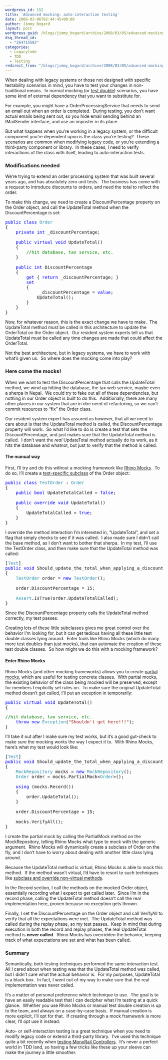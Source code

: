 ```yaml
---
wordpress_id: 152
title: 'Advanced mocking: auto-interaction testing'
date: 2008-03-06T02:44:45+00:00
author: Jimmy Bogard
layout: post
wordpress_guid: /blogs/jimmy_bogard/archive/2008/03/05/advanced-mocking-auto-interaction-testing.aspx
dsq_thread_id:
  - "264715582"
categories:
  - LegacyCode
  - TDD
  - Testing
redirect_from: "/blogs/jimmy_bogard/archive/2008/03/05/advanced-mocking-auto-interaction-testing.aspx/"
---
```

When dealing with legacy systems or those not designed with specific testability scenarios in mind, you have to test your changes in non-traditional means.&nbsp; In normal mocking (or [test double](http://xunitpatterns.com/Test%20Double.html)) scenarios, you have some kind of external dependency that you want to substitute for.

For example, you might have a OrderProcessingService that needs to send an email out when an order is completed.&nbsp; During testing, you don&#8217;t want actual emails being sent out, so you hide email sending behind an IMailSender interface, and use an imposter in its place.

But what happens when you&#8217;re working in a legacy system, or the difficult component you&#8217;re dependent upon is the class you&#8217;re testing?&nbsp; These scenarios are common when modifying legacy code, or you&#8217;re extending a third-party component or library.&nbsp; In these cases, I need to verify interactions of the class with itself, leading to auto-interaction tests.

### Modifications needed

We&#8217;re trying to extend an order processing system that was built several years ago, and has absolutely zero unit tests.&nbsp; The business has come with a request to introduce discounts to orders, and need the total to reflect the order.

To make this change, we need to create a DiscountPercentage property on the Order object, and call the UpdateTotal method when the DiscountPercentage is set:

<pre><span style="color: blue">public class </span><span style="color: #2b91af">Order
</span>{
    <span style="color: blue">private int </span>_discountPercentage;

    <span style="color: blue">public virtual void </span>UpdateTotal()
    {
        <span style="color: green">//hit database, tax service, etc.
    </span>}

    <span style="color: blue">public int </span>DiscountPercentage
    {
        <span style="color: blue">get </span>{ <span style="color: blue">return </span>_discountPercentage; }
        <span style="color: blue">set
        </span>{
             _discountPercentage = <span style="color: blue">value</span>;
            UpdateTotal();
        }
    }
}</pre>

[](http://11011.net/software/vspaste)

Now, for whatever reason, this is the exact change we have to make.&nbsp; The UpdateTotal method must be called in this architecture to update the OrderTotal on the Order object.&nbsp; Our resident system experts tell us that UpdateTotal must be called any time changes are made that could affect the OrderTotal.

Not the best architecture, but in legacy systems, we have to work with what&#8217;s given us.&nbsp; So where does the mocking come into play?

### Here come the mocks!

When we want to test the DiscountPercentage that calls the UpdateTotal method, we wind up hitting the database, the tax web service, maybe even a sherpa in Nepal.&nbsp; We could try to fake out all of these dependencies, but nothing in our Order object is built to do this.&nbsp; Additionally, there are many other places in our system that are in dire need of refactoring, so we can&#8217;t commit resources to &#8220;fix&#8221; the Order class.

Our resident system expert has assured us however, that all we need to care about is that the UpdateTotal method is called, the DiscountPercentage property will work.&nbsp; So what I&#8217;d like to do is create a test that sets the DiscountPercentage, and just makes sure that the UpdateTotal method is called.&nbsp; I don&#8217;t want the _real_ UpdateTotal method actually do its work, as it hits the database and whatnot, but just to verify that the method is called.

#### 

#### The manual way

First, I&#8217;ll try and do this without a mocking framework like [Rhino Mocks](http://www.ayende.com/projects/rhino-mocks.aspx).&nbsp; To do so, I&#8217;ll create a [test-specific subclass](http://xunitpatterns.com/Test-Specific%20Subclass.html) of the Order object:

<pre><span style="color: blue">public class </span><span style="color: #2b91af">TestOrder </span>: <span style="color: #2b91af">Order
</span>{
    <span style="color: blue">public bool </span>UpdateTotalCalled = <span style="color: blue">false</span>;

    <span style="color: blue">public override void </span>UpdateTotal()
    {
        UpdateTotalCalled = <span style="color: blue">true</span>;
    }
}
</pre>

[](http://11011.net/software/vspaste)

I override the method interaction I&#8217;m interested in, &#8220;UpdateTotal&#8221;, and set a flag that simply checks to see if it was called.&nbsp; I also made sure I didn&#8217;t call the base method, as I don&#8217;t want to bother that sherpa.&nbsp; In my test, I&#8217;ll use the TestOrder class, and then make sure that the UpdateTotal method was called:

<pre>[<span style="color: #2b91af">Test</span>]
<span style="color: blue">public void </span>Should_update_the_total_when_applying_a_discount_the_manual_way()
{
    <span style="color: #2b91af">TestOrder </span>order = <span style="color: blue">new </span><span style="color: #2b91af">TestOrder</span>();

    order.DiscountPercentage = 15;

    <span style="color: #2b91af">Assert</span>.IsTrue(order.UpdateTotalCalled);
}
</pre>

[](http://11011.net/software/vspaste)

Since the DiscountPercentage property calls the UpdateTotal method correctly, my test passes.

Creating lots of these little subclasses gives me great control over the behavior I&#8217;m looking for, but it can get tedious having all these little test double classes lying around.&nbsp; Enter tools like Rhino Mocks (which do many more test doubles than just mocks), that can automate the creation of these test double classes.&nbsp; So how might we do this with a mocking framework?

#### Enter Rhino Mocks

Rhino Mocks (and other mocking frameworks) allows you to create [partial mocks](http://www.ayende.com/Wiki/Default.aspx?Page=Rhino+Mocks+Partial+Mocks), which are useful for testing concrete classes.&nbsp; With partial mocks, the existing behavior of the class being mocked will be preserved, except for members I explicitly set rules on.&nbsp; To make sure the original UpdateTotal method doesn&#8217;t get called, I&#8217;ll put an exception in temporarily:

<pre><span style="color: blue">public virtual void </span>UpdateTotal()
{</pre>

<pre><span style="color: green">//hit database, tax service, etc.
    </span><span style="color: blue">throw new </span><span style="color: #2b91af">Exception</span>(<span style="color: #a31515">"Shouldn't get here!!!"</span>);
}
</pre>

[](http://11011.net/software/vspaste)

I&#8217;ll take it out after I make sure my test works, but it&#8217;s a good gut-check to make sure the mocking works the way I expect it to.&nbsp; With Rhino Mocks, here&#8217;s what my test would look like:

<pre>[<span style="color: #2b91af">Test</span>]
<span style="color: blue">public void </span>Should_update_the_total_when_applying_a_discount()
{
    <span style="color: #2b91af">MockRepository </span>mocks = <span style="color: blue">new </span><span style="color: #2b91af">MockRepository</span>();
    <span style="color: #2b91af">Order </span>order = mocks.PartialMock&lt;<span style="color: #2b91af">Order</span>&gt;();

    <span style="color: blue">using </span>(mocks.Record())
    {
        order.UpdateTotal();
    }

    order.DiscountPercentage = 15;

    mocks.VerifyAll();
}
</pre>

[](http://11011.net/software/vspaste)

I create the partial mock by calling the PartialMock method on the MockRepository, telling Rhino Mocks what type to mock with the generic argument.&nbsp; Rhino Mocks will dynamically create a subclass of Order on the fly, and I don&#8217;t have to worry about dealing with another little class lying around.

Because the UpdateTotal method is virtual, Rhino Mocks is able to mock this method.&nbsp; If the method wasn&#8217;t virtual, I&#8217;d have to resort to such techniques like [subclass and override non-virtual methods](http://grabbagoft.blogspot.com/2007/08/legacy-code-testing-techniques-subclass.html).

In the Record section, I call the methods on the mocked Order object, essentially recording what I expect to get called later.&nbsp; Since I&#8217;m in the record phase, calling the UpdateTotal method doesn&#8217;t call the real implementation here, proven because no exception gets thrown.

Finally, I set the DiscountPercentage on the Order object and call VerifyAll to verify that all the expectations were met.&nbsp; The UpdateTotal method was called during the replay phase, so my test passes.&nbsp; Keep in mind that during execution in both the record and replay phases, the real UpdateTotal method is **never called**.&nbsp; Rhino Mocks has overridden the behavior, keeping track of what expectations are set and what has been called.

### Summary

Semantically, both testing techniques performed the same interaction test.&nbsp; All I cared about when testing was that the UpdateTotal method was called, but I didn&#8217;t care what the actual behavior is.&nbsp; For my purposes, UpdateTotal is a black box.&nbsp; In fact, I went out of my way to make sure that the real implementation was never called.

It&#8217;s a matter of personal preference which technique to use.&nbsp; The goal is to have an easily readable test that I can decipher what I&#8217;m testing at a quick glance.&nbsp; Whether you use Rhino Mocks or manual test double creation is up to the team, and always on a case-by-case basis.&nbsp; If manual creation is more explicit, I&#8217;ll opt for that.&nbsp; If creating through a mock framework is more clear, I&#8217;ll opt use it instead.

Auto- or self-interaction testing is a great technique when you need to modify legacy code or extend a third-party library.&nbsp; I&#8217;ve used this technique quite a bit recently when [testing MonoRail Controllers](http://www.lostechies.com/blogs/jimmy_bogard/archive/2008/02/18/unit-testing-monorail-controllers-redirects.aspx).&nbsp; It&#8217;s never a perfect world in TDD land, so having a few tricks like these up your sleeve can make the journey a little smoother.